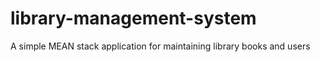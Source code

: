 # library-management-system
A simple MEAN stack application for maintaining library books and users
